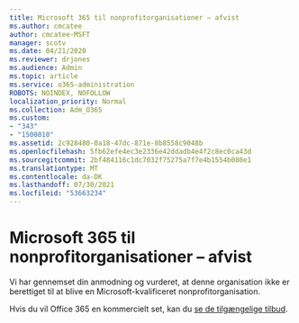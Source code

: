 ```yaml
---
title: Microsoft 365 til nonprofitorganisationer – afvist
ms.author: cmcatee
author: cmcatee-MSFT
manager: scotv
ms.date: 04/21/2020
ms.reviewer: drjones
ms.audience: Admin
ms.topic: article
ms.service: o365-administration
ROBOTS: NOINDEX, NOFOLLOW
localization_priority: Normal
ms.collection: Adm_O365
ms.custom:
- "343"
- "1500010"
ms.assetid: 2c928480-0a18-47dc-871e-8b8558c9048b
ms.openlocfilehash: 5fb62efe4ec3e2336e42ddadb4e4f2c8ec0ca43d
ms.sourcegitcommit: 2bf484116c1dc7032f75275a7f7e4b1554b080e1
ms.translationtype: MT
ms.contentlocale: da-DK
ms.lasthandoff: 07/30/2021
ms.locfileid: "53663234"
---
```

# <a name="microsoft-365-for-nonprofits---declined"></a>Microsoft 365 til nonprofitorganisationer – afvist

Vi har gennemset din anmodning og vurderet, at denne organisation ikke er berettiget til at blive en Microsoft-kvalificeret nonprofitorganisation.
  
Hvis du vil Office 365 en kommercielt set, kan du [se de tilgængelige tilbud](https://portal.office.com/AdminPortal/Home).
